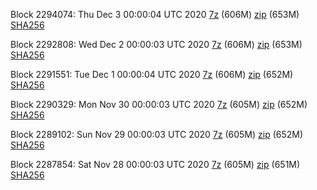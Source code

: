 Block 2294074: Thu Dec  3 00:00:04 UTC 2020 [7z]() (606M) [zip]() (653M) [SHA256]()

Block 2292808: Wed Dec  2 00:00:03 UTC 2020 [7z]() (606M) [zip]() (653M) [SHA256]()

Block 2291551: Tue Dec  1 00:00:04 UTC 2020 [7z]() (606M) [zip]() (652M) [SHA256]()

Block 2290329: Mon Nov 30 00:00:03 UTC 2020 [7z]() (605M) [zip]() (652M) [SHA256]()

Block 2289102: Sun Nov 29 00:00:03 UTC 2020 [7z]() (605M) [zip]() (652M) [SHA256]()

Block 2287854: Sat Nov 28 00:00:03 UTC 2020 [7z]() (605M) [zip]() (651M) [SHA256]()
